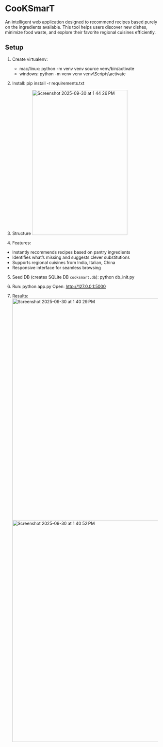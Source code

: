 # CooKSmarT
An intelligent web application designed to recommend recipes based purely on the ingredients available. This tool helps users discover new dishes, minimize food waste, and explore their favorite regional cuisines efficiently.
## Setup
1. Create virtualenv:
   - mac/linux:
     python -m venv venv
     source venv/bin/activate
   - windows:
     python -m venv venv
     venv\Scripts\activate

2. Install:
   pip install -r requirements.txt

3. Structure
   <img width="314" height="478" alt="Screenshot 2025-09-30 at 1 44 26 PM" src="https://github.com/user-attachments/assets/2348ca9e-9858-487f-973e-6f326b2627d5" />

4. Features:
* Instantly recommends recipes based on pantry ingredients
* Identifies what’s missing and suggests clever substitutions
* Supports regional cuisines from India, Italian, China
* Responsive interface for seamless browsing

5. Seed DB (creates SQLite DB `cooksmart.db`):
   python db_init.py

6. Run:
   python app.py
Open: http://127.0.0.1:5000

7. Results:
   <img width="1428" height="731" alt="Screenshot 2025-09-30 at 1 40 29 PM" src="https://github.com/user-attachments/assets/c06d7d78-0941-43fd-9608-8106e019b66c" />
   <img width="1428" height="731" alt="Screenshot 2025-09-30 at 1 40 52 PM" src="https://github.com/user-attachments/assets/23e7cd6f-1a2b-4e4b-b224-8194e721d67f" />



